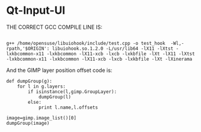 # Qt-Input-UI

THE CORRECT GCC COMPILE LINE IS:

```

g++ /home/opensuse/libuiohook/include/test.cpp -o test_hook  -Wl,-rpath,'$ORIGIN': libuiohook.so.1.2.0 -L/usr/lib64 -lX11 -lXtst -lxkbcommon-x11 -lxkbcommon -lX11-xcb -lxcb -lxkbfile -lXt -lX11 -lXtst -lxkbcommon-x11 -lxkbcommon -lX11-xcb -lxcb -lxkbfile -lXt -lXinerama

```

And the GIMP layer position offset code is:

```
def dumpGroup(g):
    for l in g.layers:
        if isinstance(l,gimp.GroupLayer):
            dumpGroup(l)
        else:
            print l.name,l.offsets

image=gimp.image_list()[0]
dumpGroup(image)
```
